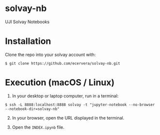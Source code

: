# solvay-nb
UJI Solvay Notebooks

# Installation
Clone the repo into your solvay account with:

`$ git clone https://github.com/ecervera/solvay-nb.git`

# Execution (macOS / Linux)
1. In your desktop or laptop computer, run in a terminal:

`$ ssh -L 8888:localhost:8888 solvay -t "jupyter-notebook --no-browser --notebook-dir=solvay-nb"`

2. In your browser, open the URL displayed in the terminal.

3. Open the `INDEX.ipynb` file.
